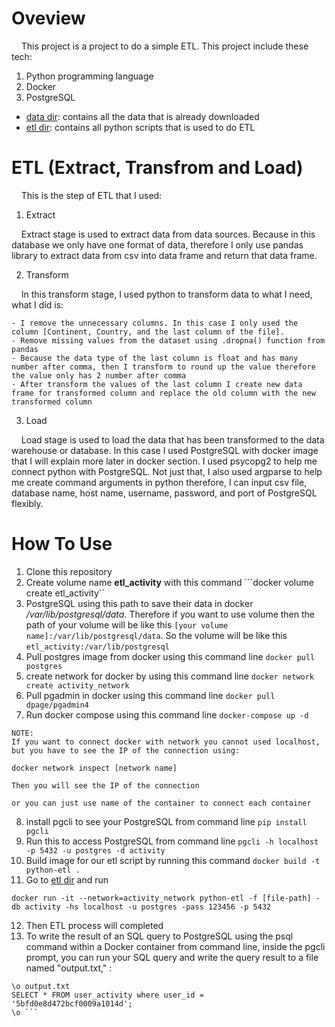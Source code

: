 # Oveview
 
&nbsp;&nbsp;&nbsp;&nbsp;This project is a project to do a simple ETL. This project include these tech:

1. Python programming language
2. Docker
3. PostgreSQL

- [data dir](/data/activity.csv): contains all the data that is already downloaded 
- [etl dir](/etl): contains all python scripts that is used to do ETL

# ETL (Extract, Transfrom and Load)

&nbsp;&nbsp;&nbsp;&nbsp;This is the step of ETL that I used:

1. Extract

&nbsp;&nbsp;&nbsp;&nbsp;Extract stage is used to extract data from data sources. Because in this database we only have one format of data, therefore I only use pandas library to extract data from csv into data frame and return that data frame.

2. Transform

&nbsp;&nbsp;&nbsp;&nbsp;In this transform stage, I used python to transform data to what I need, what I did is:

    - I remove the unnecessary columns. In this case I only used the column [Continent, Country, and the last column of the file].
    - Remove missing values from the dataset using .dropna() function from pandas
    - Because the data type of the last column is float and has many number after comma, then I transform to round up the value therefore the value only has 2 number after comma
    - After transform the values of the last column I create new data frame for transformed column and replace the old column with the new transformed column

3. Load

&nbsp;&nbsp;&nbsp;&nbsp;Load stage is used to load the data that has been transformed to the data warehouse or database. In this case I used PostgreSQL with docker image that I will explain more later in docker section. I used psycopg2 to help me connect python with PostgreSQL. Not just that, I also used argparse to help me create command arguments in python therefore, I can input csv file, database name, host name, username, password, and port of PostgreSQL flexibly.

# How To Use

1. Clone this repository
2. Create volume name **etl_activity** with this command ```docker volume create etl_activity``
3. PostgreSQL using this path to save their data in docker */var/lib/postgresql/data*. Therefore if you want to use volume then the path of your volume will be like this ```[your volume name]:/var/lib/postgresql/data```. So the volume will be like this ```etl_activity:/var/lib/postgresql``` 
4. Pull postgres image from docker using this command line ```docker pull postgres```
5. create network for docker by using this command line ```docker network create activity_network```
6. Pull pgadmin in docker using this command line ```docker pull dpage/pgadmin4```
7. Run docker compose using this command line ```docker-compose up -d```

```
NOTE:
If you want to connect docker with network you cannot used localhost, but you have to see the IP of the connection using:

docker network inspect [network name]

Then you will see the IP of the connection

or you can just use name of the container to connect each container
```


8. install pgcli to see your PostgreSQL from command line ```pip install pgcli```
9. Run this to access PostgreSQL from command line ```pgcli -h localhost -p 5432 -u postgres -d activity```
10. Build image for our etl script by running this command ```docker build -t python-etl .```
11. Go to [etl dir](/etl) and run 
```
docker run -it --network=activity_network python-etl -f [file-path] -db activity -hs localhost -u postgres -pass 123456 -p 5432
```
12. Then ETL process will completed 
13. To write the result of an SQL query to PostgreSQL using the psql command within a Docker container from command line, inside the pgcli prompt, you can run your SQL query and write the query result to a file named "output.txt," :

```
\o output.txt
SELECT * FROM user_activity where user_id = '5bfd0e8d472bcf0009a1014d';
\o ```
